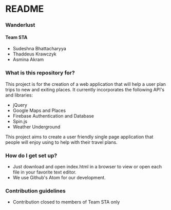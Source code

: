 # README

### Wanderlust


#### Team STA

- Sudeshna Bhattacharyya
- Thaddeus Krawczyk
- Asmina Akram

### What is this repository for?

This project is for the creation of a web application that will help a user
plan trips to new and exiting places. It currently incorporates the following
API's and libraries:

- jQuery
- Google Maps and Places
- Firebase Authentication and Database
- Spin.js
- Weather Underground

This project aims to create a user friendly single page application that
people will enjoy using to help with their travel plans.

### How do I get set up?

- Just download and open index.html in a browser to view or open each file in your favorite text editor.
- We use Github's Atom for our development.

### Contribution guidelines

- Contribution closed to members of Team STA only
